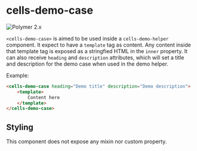 # cells-demo-case

![Polymer 2.x](https://img.shields.io/badge/Polymer-2.x-green.svg)

`<cells-demo-case>` is aimed to be used inside a `cells-demo-helper` component. It expect to have a `template` tag as content. Any content inside that template tag is exposed as a stringfied HTML in the `inner` property. It can also receive `heading` and `description` attributes, which will set a title and description for the demo case when used in the demo helper.

Example:

```html
<cells-demo-case heading="Demo title" description="Demo description">
	<template>
		Content here
	</template>
</cells-demo-case>
```

## Styling

This component does not expose any mixin nor custom property.
